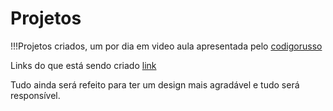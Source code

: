 # Projetos 

!!!Projetos criados, um por dia em video aula apresentada pelo [codigorusso](https://www.instagram.com/codigorusso/?hl=pt-br)

Links do que está sendo criado [link](https://rhama-krisner.github.io/Projeto-do-Russo/.)

Tudo ainda será refeito para ter um design mais agradável e tudo será responsível.
